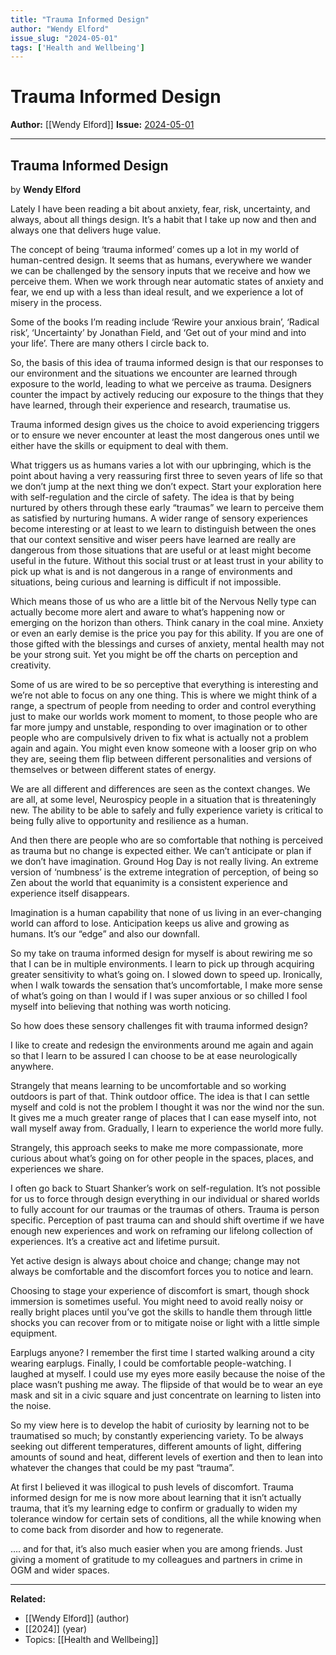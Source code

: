 ```yaml
---
title: "Trauma Informed Design"
author: "Wendy Elford"
issue_slug: "2024-05-01"
tags: ['Health and Wellbeing']
---
```


# Trauma Informed Design

**Author:** [[Wendy Elford]]
**Issue:** [2024-05-01](https://plex.collectivesensecommons.org/2024-05-01/)

---

## Trauma Informed Design
by **Wendy Elford**

Lately I have been reading a bit about anxiety, fear, risk, uncertainty, and always, about all things design. It’s a habit that I take up now and then and always one that delivers huge value.

The concept of being ‘trauma informed’ comes up a lot in my world of human-centred design. It seems that as humans, everywhere we wander we can be challenged by the sensory inputs that we receive and how we perceive them. When we work through near automatic states of anxiety and fear, we end up with a less than ideal result, and we experience a lot of misery in the process.

Some of the books I’m reading include ‘Rewire your anxious brain’, ‘Radical risk’, ‘Uncertainty’ by Jonathan Field, and ‘Get out of your mind and into your life’. There are many others I circle back to.

So, the basis of this idea of trauma informed design is that our responses to our environment and the situations we encounter are learned through exposure to the world, leading to what we perceive as trauma. Designers counter the impact by actively reducing our exposure to the things that they have learned, through their experience and research, traumatise us.

Trauma informed design gives us the choice to avoid experiencing triggers or to ensure we never encounter at least the most dangerous ones until we either have the skills or equipment to deal with them.

What triggers us as humans varies a lot with our upbringing, which is the point about having a very reassuring first three to seven years of life so that we don’t jump at the next thing we don’t expect. Start your exploration here with self-regulation and the circle of safety. The idea is that by being nurtured by others through these early “traumas” we learn to perceive them as satisfied by nurturing humans. A wider range of sensory experiences become interesting or at least to we learn to distinguish between the ones that our context sensitive and wiser peers have learned are really are dangerous from those situations that are useful or at least might become useful in the future. Without this social trust or at least trust in your ability to pick up what is and is not dangerous in a range of environments and situations, being curious and learning is difficult if not impossible.

Which means those of us who are a little bit of the Nervous Nelly type can actually become more alert and aware to what’s happening now or emerging on the horizon than others. Think canary in the coal mine. Anxiety or even an early demise is the price you pay for this ability. If you are one of those gifted with the blessings and curses of anxiety, mental health may not be your strong suit. Yet you might be off the charts on perception and creativity.

Some of us are wired to be so perceptive that everything is interesting and we’re not able to focus on any one thing. This is where we might think of a range, a spectrum of people from needing to order and control everything just to make our worlds work moment to moment, to those people who are far more jumpy and unstable, responding to over imagination or to other people who are compulsively driven to fix what is actually not a problem again and again. You might even know someone with a looser grip on who they are, seeing them flip between different personalities and versions of themselves or between different states of energy.

We are all different and differences are seen as the context changes. We are all, at some level, Neurospicy people in a situation that is threateningly new. The ability to be able to safely and fully experience variety is critical to being fully alive to opportunity and resilience as a human.

And then there are people who are so comfortable that nothing is perceived as trauma but no change is expected either. We can’t anticipate or plan if we don’t have imagination. Ground Hog Day is not really living. An extreme version of ‘numbness’ is the extreme integration of perception, of being so Zen about the world that equanimity is a consistent experience and experience itself disappears.

Imagination is a human capability that none of us living in an ever-changing world can afford to lose. Anticipation keeps us alive and growing as humans. It’s our “edge” and also our downfall.

So my take on trauma informed design for myself is about rewiring me so that I can be in multiple environments. I learn to pick up through acquiring greater sensitivity to what’s going on. I slowed down to speed up. Ironically, when I walk towards the sensation that’s uncomfortable, I make more sense of what’s going on than I would if I was super anxious or so chilled I fool myself into believing that nothing was worth noticing.

So how does these sensory challenges fit with trauma informed design?

I like to create and redesign the environments around me again and again so that I learn to be assured I can choose to be at ease neurologically anywhere.

Strangely that means learning to be uncomfortable and so working outdoors is part of that. Think outdoor office. The idea is that I can settle myself and cold is not the problem I thought it was nor the wind nor the sun. It gives me a much greater range of places that I can ease myself into, not wall myself away from. Gradually, I learn to experience the world more fully.

Strangely, this approach seeks to make me more compassionate, more curious about what’s going on for other people in the spaces, places, and experiences we share.

I often go back to Stuart Shanker’s work on self-regulation. It’s not possible for us to force through design everything in our individual or shared worlds to fully account for our traumas or the traumas of others. Trauma is person specific. Perception of past trauma can and should shift overtime if we have enough new experiences and work on reframing our lifelong collection of experiences. It’s a creative act and lifetime pursuit.

Yet active design is always about choice and change; change may not always be comfortable and the discomfort forces you to notice and learn.

Choosing to stage your experience of discomfort is smart, though shock immersion is sometimes useful. You might need to avoid really noisy or really bright places until you’ve got the skills to handle them through little shocks you can recover from or to mitigate noise or light with a little simple equipment.

Earplugs anyone? I remember the first time I started walking around a city wearing earplugs. Finally, I could be comfortable people-watching. I laughed at myself. I could use my eyes more easily because the noise of the place wasn’t pushing me away. The flipside of that would be to wear an eye mask and sit in a civic square and just concentrate on learning to listen into the noise.

So my view here is to develop the habit of curiosity by learning not to be traumatised so much; by constantly experiencing variety. To be always seeking out different temperatures, different amounts of light, differing amounts of sound and heat, different levels of exertion and then to lean into whatever the changes that could be my past “trauma”.

At first I believed it was illogical to push levels of discomfort. Trauma informed design for me is now more about learning that it isn’t actually trauma, that it’s my learning edge to confirm or gradually to widen my tolerance window for certain sets of conditions, all the while knowing when to come back from disorder and how to regenerate.

…. and for that, it’s also much easier when you are among friends. Just giving a moment of gratitude to my colleagues and partners in crime in OGM and wider spaces.

---

**Related:**
- [[Wendy Elford]] (author)
- [[2024]] (year)
- Topics: [[Health and Wellbeing]]

